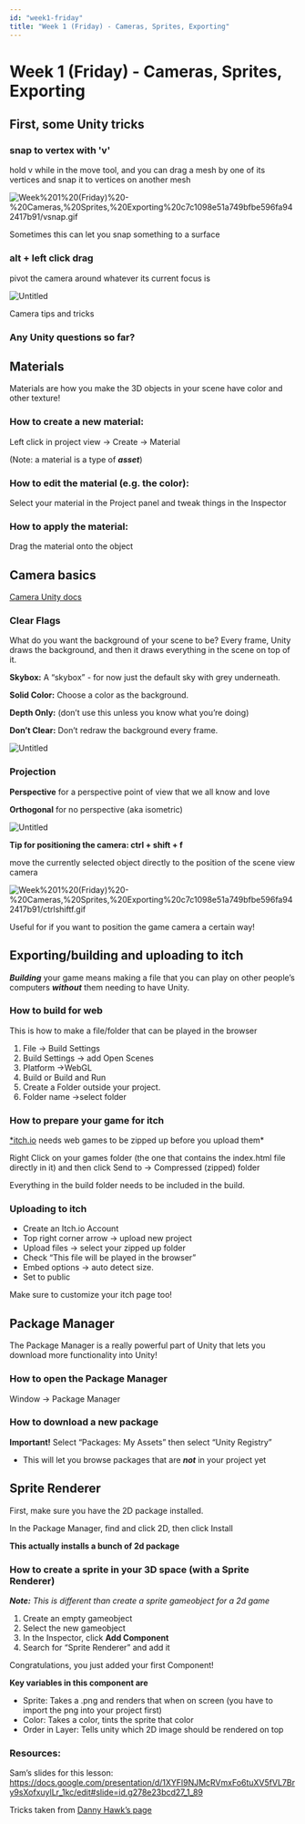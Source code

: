```yaml
---
id: "week1-friday"
title: "Week 1 (Friday) - Cameras, Sprites, Exporting"
---
```

# Week 1 (Friday) - Cameras, Sprites, Exporting

## First, some Unity tricks

### snap to vertex with 'v'

hold v while in the move tool, and you can drag a mesh by one of its vertices and snap it to vertices on another mesh

![Week%201%20(Friday)%20-%20Cameras,%20Sprites,%20Exporting%20c7c1098e51a749bfbe596fa942417b91/vsnap.gif](Week%201%20(Friday)%20-%20Cameras,%20Sprites,%20Exporting%20c7c1098e51a749bfbe596fa942417b91/vsnap.gif)

Sometimes this can let you snap something to a surface

### alt + left click drag

pivot the camera around whatever its current focus is

![Untitled](Week%201%20(Friday)%20-%20Cameras,%20Sprites,%20Exporting%20c7c1098e51a749bfbe596fa942417b91/Untitled.png)

Camera tips and tricks

### Any Unity questions so far?

## Materials

Materials are how you make the 3D objects in your scene have color and other texture!

### How to create a new material:

Left click in project view -> Create -> Material

(Note: a material is a type of *****asset*****)

### How to edit the material (e.g. the color):

Select your material in the Project panel and tweak things in the Inspector

### **How to apply the material:**

Drag the material onto the object

## Camera basics

[Camera Unity docs](https://docs.unity3d.com/Manual/class-Camera.html)

### Clear Flags

What do you want the background of your scene to be? Every frame, Unity draws the background, and then it draws everything in the scene on top of it.

**************Skybox:************** A “skybox” - for now just the default sky with grey underneath.

**Solid Color:** Choose a color as the background.

**********************Depth Only:********************** (don’t use this unless you know what you’re doing)

**************************Don’t Clear:************************** Don’t redraw the background every frame.

![Untitled](Week%201%20(Friday)%20-%20Cameras,%20Sprites,%20Exporting%20c7c1098e51a749bfbe596fa942417b91/Untitled%201.png)

### Projection

**********************Perspective********************** for a perspective point of view that we all know and love

********************Orthogonal******************** for no perspective (aka isometric)

![Untitled](Week%201%20(Friday)%20-%20Cameras,%20Sprites,%20Exporting%20c7c1098e51a749bfbe596fa942417b91/Untitled%202.png)

**Tip for positioning the camera: ctrl + shift + f**

move the currently selected object directly to the position of the scene view camera

![Week%201%20(Friday)%20-%20Cameras,%20Sprites,%20Exporting%20c7c1098e51a749bfbe596fa942417b91/ctrlshiftf.gif](Week%201%20(Friday)%20-%20Cameras,%20Sprites,%20Exporting%20c7c1098e51a749bfbe596fa942417b91/ctrlshiftf.gif)

Useful for if you want to position the game camera a certain way!

## Exporting/building and uploading to itch

***Building*** your game means making a file that you can play on other people’s computers *******without******* them needing to have Unity.

### How to build for web

This is how to make a file/folder that can be played in the browser

1. File -> Build Settings
2. Build Settings -> add Open Scenes
3. Platform ->WebGL
4. Build or Build and Run
5. Create a Folder outside your project.
6. Folder name ->select folder

### How to prepare your game for itch

[*itch.io](http://itch.io) needs web games to be zipped up before you upload them*

Right Click on your games folder (the one that contains the index.html file directly in it) and then click Send to -> Compressed (zipped) folder

Everything in the build folder needs to be included in the build.

### Uploading to itch

- Create an Itch.io Account
- Top right corner arrow -> upload new project
- Upload files -> select your zipped up folder
- Check “This file will be played in the browser”
- Embed options -> auto detect size.
- Set to public

Make sure to customize your itch page too!

## Package Manager

The Package Manager is a really powerful part of Unity that lets you download more functionality into Unity!

### How to open the Package Manager

Window → Package Manager

### How to download a new package

********************Important!******************** Select “Packages: My Assets” then select “Unity Registry”

- This will let you browse packages that are ***not*** in your project yet

## Sprite Renderer

First, make sure you have the 2D package installed.

In the Package Manager, find and click 2D, then click Install

**********This actually installs a bunch of 2d package**********

### How to create a sprite in your 3D space (with a Sprite Renderer)

***Note:** This is different than create a sprite gameobject for a 2d game*

1. Create an empty gameobject
2. Select the new gameobject
3. In the Inspector, click **Add Component**
4. Search for “Sprite Renderer” and add it

Congratulations, you just added your first Component!

**Key variables in this component are**

- Sprite: Takes a .png and renders that when on screen (you have to import the png into your project first)
- Color: Takes a color, tints the sprite that color
- Order in Layer: Tells unity which 2D image should be rendered on top

### Resources:

Sam’s slides for this lesson: https://docs.google.com/presentation/d/1XYFl9NJMcRVmxFo6tuXV5fVL7Bry9sXofxuylLr_1kc/edit#slide=id.g278e23bcd27_1_89 

Tricks taken from [Danny Hawk’s page](https://www.notion.so/Unity-Tips-That-Literally-Saved-My-Life-97d7af0e4d0a4d5b8b868503b9564f94?pvs=21)